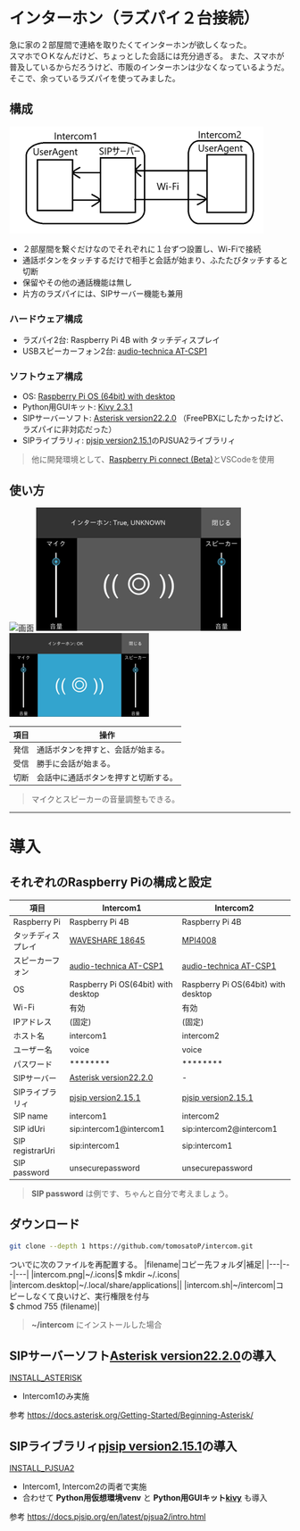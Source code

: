 # インターホン（ラズパイ２台接続）

急に家の２部屋間で連絡を取りたくてインターホンが欲しくなった。<br>
スマホでＯＫなんだけど、ちょっとした会話には充分過ぎる。
また、スマホが普及しているからだろうけど、市販のインターホンは少なくなっているようだ。<br>
そこで、余っているラズパイを使ってみました。

##  構成

![構成図](image/chart.png)
* ２部屋間を繋ぐだけなのでそれぞれに１台ずつ設置し、Wi-Fiで接続
* 通話ボタンをタッチするだけで相手と会話が始まり、ふたたびタッチすると切断
* 保留やその他の通話機能は無し
* 片方のラズパイには、SIPサーバー機能も兼用

### ハードウェア構成

* ラズパイ2台: Raspberry Pi 4B with タッチディスプレイ
* USBスピーカーフォン2台: [audio-technica AT-CSP1](https://www.audio-technica.co.jp/product/AT-CSP1)

### ソフトウェア構成

* OS: [Raspberry Pi OS (64bit) with desktop](https://www.raspberrypi.com/software/operating-systems/)
* Python用GUIキット: [Kivy 2.3.1](https://kivy.org/) 
* SIPサーバーソフト: [Asterisk version22.2.0](https://www.asterisk.org/) （FreePBXにしたかったけど、ラズパイに非対応だった）
* SIPライブラリィ: [pjsip version2.15.1](https://www.pjsip.org/)のPJSUA2ライブラリィ

> 他に開発環境として、[Raspberry Pi connect (Beta)](https://www.raspberrypi.com/software/connect/)とVSCodeを使用

## 使い方
![画面](image/widnow.png)
![アプリ画面待ち](image/screenshot.png)
![アプリ画面会話中](image/calling.png)

|項目|操作|
|---|---|
|発信|通話ボタンを押すと、会話が始まる。|
|受信|勝手に会話が始まる。|
|切断|会話中に通話ボタンを押すと切断する。|

> マイクとスピーカーの音量調整もできる。
---

# 導入

## それぞれのRaspberry Piの構成と設定

|項目|Intercom1|Intercom2|
|---|---|---|
|Raspberry Pi|Raspberry Pi 4B|Raspberry Pi 4B|
|タッチディスプレイ|[WAVESHARE 18645](https://www.waveshare.com/4.3inch-dsi-lcd-with-case.htm)|[MPI4008](https://github.com/goodtft/LCD-show)|
|スピーカーフォン|[audio-technica AT-CSP1](https://www.audio-technica.co.jp/product/AT-CSP1)|[audio-technica AT-CSP1](https://www.audio-technica.co.jp/product/AT-CSP1)|
|OS|Raspberry Pi OS(64bit) with desktop|Raspberry Pi OS(64bit) with desktop|
|Wi-Fi|有効|有効|
|IPアドレス|(固定)|(固定)|
|ホスト名|intercom1|intercom2|
|ユーザー名|voice|voice|
|パスワード|********|********|
|SIPサーバー|[Asterisk version22.2.0](https://www.asterisk.org/)|-|
|SIPライブラリィ|[pjsip version2.15.1](https://www.pjsip.org/)|[pjsip version2.15.1](https://www.pjsip.org/)|
|SIP name|intercom1|intercom2|
|SIP idUri|sip:intercom1@intercom1|sip:intercom2@intercom1|
|SIP registrarUri|sip:intercom1|sip:intercom1|
|SIP password|unsecurepassword|unsecurepassword|
> **SIP password** は例です、ちゃんと自分で考えましょう。

## ダウンロード

~~~sh
git clone --depth 1 https://github.com/tomosatoP/intercom.git
~~~

ついでに次のファイルを再配置する。
|filename|コピー先フォルダ|補足|
|---|---|---|
|intercom.png|~/.icons|$ mkdir ~/.icons|
|intercom.desktop|~/.local/share/applications||
|intercom.sh|~/intercom|コピーしなくて良いけど、実行権限を付与<br>$ chmod 755 (filename)|
> **~/intercom** にインストールした場合

## SIPサーバーソフト[Asterisk version22.2.0](https://www.asterisk.org/)の導入

[INSTALL_ASTERISK](INSTALL_ASTERISK.md) 

* Intercom1のみ実施

参考 https://docs.asterisk.org/Getting-Started/Beginning-Asterisk/


## SIPライブラリィ[pjsip version2.15.1](https://www.pjsip.org/)の導入

[INSTALL_PJSUA2](INSTALL_PJSUA2.md)

* Intercom1, Intercom2の両者で実施
* 合わせて **Python用仮想環境venv** と **Python用GUIキット[kivy](https://kivy.org/)** も導入

参考 https://docs.pjsip.org/en/latest/pjsua2/intro.html
